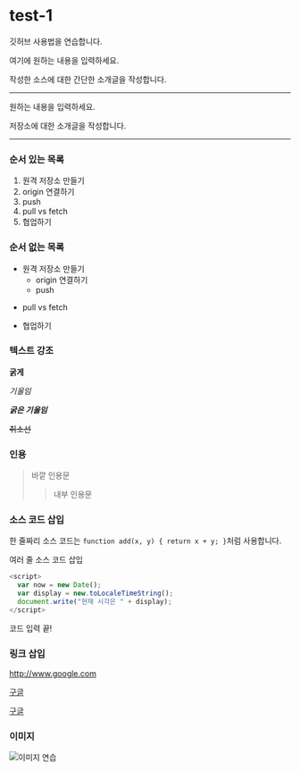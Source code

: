 # test-1
깃허브 사용법을 연습합니다.

여기에 원하는 내용을 입력하세요.

작성한 소스에 대한 간단한 소개글을 작성합니다.

---

원하는 내용을 입력하세요.

저장소에 대한 소개글을 작성합니다.

***
### 순서 있는 목록

1. 원격 저장소 만들기
2. origin 연결하기
3. push
4. pull vs fetch
5. 협업하기

### 순서 없는 목록

- 원격 저장소 만들기
  -  origin 연결하기
  + push
* pull vs fetch
- 협업하기

### 텍스트 강조

**굵게**

*기울임*

***굵은 기울임***

~~취소선~~

### 인용

> 바깥 인용문
>> 내부 인용문

### 소스 코드 삽입

한 줄짜리 소스 코드는 `function add(x, y) { return x + y; }`처럼 사용합니다.

여러 줄 소스 코드 삽입

```javascript
<script>
  var now = new Date();
  var display = new.toLocaleTimeString();
  document.write("현재 시각은 " + display);
</script>
```

코드 입력 끝!

### 링크 삽입

<http://www.google.com>

[구글](http://www.google.com)

[구글](http://www.google.com, "검색 사이트")

### 이미지

![이미지 연습](https://en.pimg.jp/054/344/178/1/54344178.jpg)
